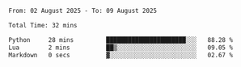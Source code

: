 <!--START_SECTION:waka-->

```txt
From: 02 August 2025 - To: 09 August 2025

Total Time: 32 mins

Python     28 mins         ██████████████████████░░░   88.28 %
Lua        2 mins          ██▒░░░░░░░░░░░░░░░░░░░░░░   09.05 %
Markdown   0 secs          ▓░░░░░░░░░░░░░░░░░░░░░░░░   02.67 %
```

<!--END_SECTION:waka-->
